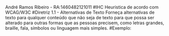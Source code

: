 André Ramos Ribeiro - RA:1460482121011
#IHC
Heuristica de acordo com WCAG/W3C
#Diretriz 1.1 - Alternativas de Texto
Forneça alternativas de texto para qualquer conteúdo que não seja de texto para que possa ser alterado para outras formas que as pessoas precisem, como letras grandes, braille, fala, símbolos ou linguagem mais simples.
#Exemplo:
